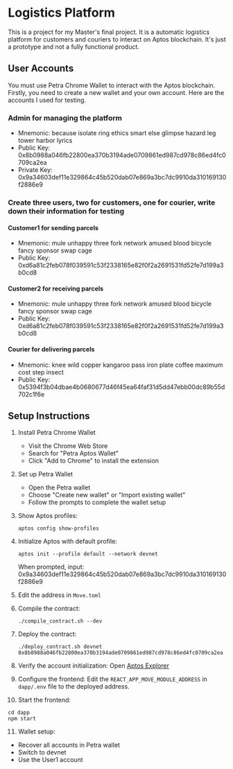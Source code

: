 <!-- markdownlint-disable MD022 MD032 MD031 MD040 MD047 -->

# Logistics Platform

This is a project for my Master's final project. It is a automatic logistics platform for customers and couriers to interact on Aptos blockchain. It's just a prototype and not a fully functional product.

## User Accounts

You must use Petra Chrome Wallet to interact with the Aptos blockchain. Firstly, you need to create a new wallet and your own account. Here are the accounts I used for testing.

### Admin for managing the platform
- Mnemonic: because isolate ring ethics smart else glimpse hazard leg tower harbor lyrics
- Public Key: 0x8b0988a046fb22800ea370b3194ade0709861ed987cd978c86ed4fc0709ca2ea
- Private Key: 0x9a34603def11e329864c45b520dab07e869a3bc7dc9910da310169130f2886e9

### Create three users, two for customers, one for courier, write down their information for testing
#### Customer1 for sending parcels
- Mnemonic: mule unhappy three fork network amused blood bicycle fancy sponsor swap cage
- Public Key: 0xd6a81c2feb078f039591c53f2338165e82f0f2a2691531fd52fe7d199a3b0cd8

#### Customer2 for receiving parcels
- Mnemonic: mule unhappy three fork network amused blood bicycle fancy sponsor swap cage
- Public Key: 0xd6a81c2feb078f039591c53f2338165e82f0f2a2691531fd52fe7d199a3b0cd8

#### Courier for delivering parcels
- Mnemonic: knee wild copper kangaroo pass iron plate coffee maximum cost step insect
- Public Key: 0x5394f3b04dbae4b0680677d46f45ea64faf31d5dd47ebb00dc89b55d702c1f6e

## Setup Instructions

1. Install Petra Chrome Wallet
   - Visit the Chrome Web Store
   - Search for "Petra Aptos Wallet"
   - Click "Add to Chrome" to install the extension

2. Set up Petra Wallet
   - Open the Petra wallet
   - Choose "Create new wallet" or "Import existing wallet"
   - Follow the prompts to complete the wallet setup

3. Show Aptos profiles:
   ```
   aptos config show-profiles
   ```

4. Initialize Aptos with default profile:
   ```
   aptos init --profile default --network devnet
   ```
   When prompted, input: 0x9a34603def11e329864c45b520dab07e869a3bc7dc9910da310169130f2886e9

5. Edit the address in `Move.toml`

6. Compile the contract:
   ```
   ./compile_contract.sh --dev
   ```

7. Deploy the contract:
   ```
   ./deploy_contract.sh devnet 0x8b0988a046fb22800ea370b3194ade0709861ed987cd978c86ed4fc0709ca2ea
   ```

8. Verify the account initialization:
   Open [Aptos Explorer](https://explorer.aptoslabs.com/account/0x8b0988a046fb22800ea370b3194ade0709861ed987cd978c86ed4fc0709ca2ea?network=devnet)

9. Configure the frontend:
   Edit the `REACT_APP_MOVE_MODULE_ADDRESS` in `dapp/.env` file to the deployed address.

10. Start the frontend:
   ```
   cd dapp
   npm start
   ```

11. Wallet setup:
   - Recover all accounts in Petra wallet
   - Switch to devnet
   - Use the User1 account